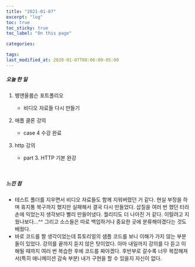 ```yaml
---
title: "2021-01-07"
excerpt: "log"
toc: true
toc_sticky: true
toc_label: "On this page"

categories:

tags:
last_modified_at: 2020-01-07T08:06:00-05:00
---
```


##### 오늘 한 일

1. 뱅앤올룹슨 포트폴리오

   - 비디오 자료들 다시 만들기

2. 애플 클론 강의

   - case 4 수강 완료

3. http 강의
   - part 3. HTTP 기본 완강

<br />

##### 느낀 점

- 테스트 폴더를 지우면서 비디오 자료들도 함께 지워버렸던 거 같다. 현실 부정을 하며 휴지통 복구까지 했지만 실패해서 결국 다시 만들었다. 삽질을 여러 번 했던 터라 손에 익었는지 생각보다 빨리 만들어냈다. 퀄리티도 더 나아진 거 같다. 이럴려고 지웠나보다...^^ 그리고 소스들은 따로 백업하거나 중요한 곳에 분류해야겠다는 것도 배웠다.
- 바로 코드를 짤 생각이었는데 튜토리얼의 샘플 코드를 보니 이해가 가지 않는 부분들이 있었다. 강의를 끝까지 듣지 않은 탓이었다. 아마 내일까지 강의를 다 듣고 이해될 때까지 여러 번 복습한 후에 코드를 짜야겠다. 후반부로 갈수록 너무 복잡해져서(특히 애니메이션 감속 부분) 내가 구현을 할 수 있을지 자신이 없다.

<br />
